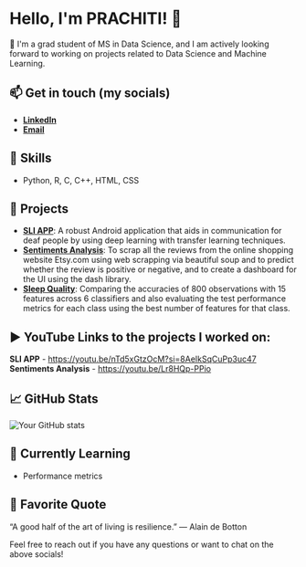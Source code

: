 # Hello, I'm PRACHITI! 👋

🚀 I'm a grad student of MS in Data Science, and I am actively looking forward to working on projects related to Data Science and Machine Learning.

## 📫 Get in touch (my socials)
- [**LinkedIn**](https://www.linkedin.com/in/prachiti-bahaduri-3b20ba1a6/) 
- [**Email**](pjbahaduri@gmail.com)

## 🔧 Skills
- Python, R, C, C++, HTML, CSS

## 💼 Projects
- [**SLI APP**](https://github.com/pjbahaduri7/Sign_Language_Interpreter_App): A robust Android application that aids in communication for deaf people by using deep learning with transfer learning techniques.
- [**Sentiments Analysis**](https://github.com/pjbahaduri7/Sentiments_Analysis_APP): To scrap all the reviews from the online shopping website Etsy.com using web scrapping via beautiful soup and to predict whether the review is positive or negative, and to create a dashboard for the UI using the dash library.
- [**Sleep Quality**](https://github.com/pjbahaduri7/Sleep-Quality): Comparing the accuracies of 800 observations with 15 features across 6 classifiers and also evaluating the test performance metrics for each class using the best number of features for that class. 

## ▶️ YouTube Links to the projects I worked on:
**SLI APP** - https://youtu.be/nTd5xGtzOcM?si=8AeIkSqCuPp3uc47 
**Sentiments Analysis** - https://youtu.be/Lr8HQp-PPio


## 📈 GitHub Stats
![Your GitHub stats](https://github-readme-stats.vercel.app/api?username=pjbahaduri7&show_icons=true&theme=radical)

## 🌱 Currently Learning
- Performance metrics 

## 💬 Favorite Quote
“A good half of the art of living is resilience.” — Alain de Botton

Feel free to reach out if you have any questions or want to chat on the above socials!
